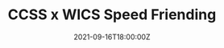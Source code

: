 ---
display_title: "CCSS x WICS Speed Friending"
title: "CCSS x WICS Speed Friending"
date: 2021-09-16T18:00:00Z
draft: false
layout: event
poster: "images/event_posters/2021-2022/ccsswicsspeedfriending.jpg"
poster_cover: "contain"
poster_position: "center"
short_description: "Join this event on our Discord server and you'll be randomly shuffled into a new group conversation every few minutes."
start_time: "12:30 - 1:30 PM EDT"
location: "Discord"
location_link: "http://discord.carletoncomputersciencesociety.ca/"
background: "images/orientation2018-min.jpeg"
publishdate: 2021-01-01
tags:
- weekofawesome2021
---